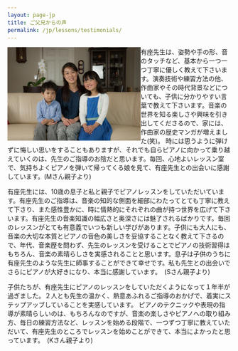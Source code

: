 ```yaml
---
layout: page-jp
title: ご父兄からの声
permalink: /jp/lessons/testimonials/
---
```


<img class="float-left" src="/img/family m-san.jpg" alt="" width="300px" style="float:left;">

有座先生は、姿勢や手の形、音のタッチなど、基本から一つ一つ丁寧に優しく教えて下さいます。演奏技術や練習方法の他、作曲家やその時代背景などについても、子供に分かりやすい言葉で教えて下さいます。音楽の世界を知る楽しさや興味を引き出してくださるので、家には、作曲家の歴史マンガが増えました(笑)。
時には思うように弾けずに悔しい思いをすることもありますが、それでも自らピアノに向かって乗り越えていくのは、先生のご指導のお陰だと思います。毎回、心地よいレッスン室で、気持ちよくピアノを弾いて帰ってくる娘を見て、有座先生との出会いに感謝しています。(Mさん親子より)

<img class="float-right" src="/img/family s-san.jpg" alt="" width="300px" style="float:right;">

有座先生には、10歳の息子と私と親子でピアノレッスンをしていただいています。有座先生のご指導は、音楽の知的な側面を細部にわたってとても丁寧に教えて下さり、また感性豊かに、時に情熱的にそれぞれの曲が持つ世界を広げて下さいます。有座先生の音楽知識の幅広さと奥深さには魅了されるばかりです。毎回のレッスンがとても有意義でいつも新しい学びがあります。子供にも大人にも、音楽の大切な本質とピアノの音色の美しさを妥協することなく教えて下さるので、年代、音楽歴を問わず、先生のレッスンを受けることでピアノの技術習得はもちろん、音楽の素晴らしさを実感されることと思います。息子は子供のうちに有座先生のような先生に師事することができて幸せです。私も先生との出会いでさらにピアノが大好きになり、本当に感謝しています。　(Sさん親子より)

<img class="float-left" src="/img/family k-san cropped.jpg" alt="" width="300px" style="float:left;">

子供たちが、有座先生にピアノのレッスンをしていただくようになって１年半が過ぎました。２人とも先生の温かく、熱意あふれるご指導のおかげで、着実にステップアッブしていることを実感しています。
ピアノのテクニックや表現の指導が素晴らしいのは、もちろんなのですが、音楽の楽しさやピアノへの取り組み方、毎日の練習方法など、レッスンを始める段階で、一つずつ丁寧に教えていただいて、有座先生のところでレッスンを始めことができて、本当によかったと思っています。　(Kさん親子より)

